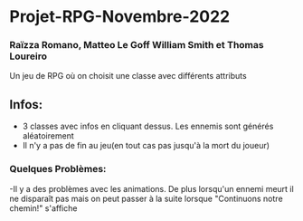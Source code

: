 # Projet-RPG-Novembre-2022
### Raïzza Romano, Matteo Le Goff William Smith et Thomas Loureiro 
Un jeu de RPG où on choisit une classe avec différents attributs

## Infos:
- 3 classes avec infos en cliquant dessus. Les ennemis sont générés aléatoirement 
- Il n'y a pas de fin au jeu(en tout cas pas jusqu'à la mort du joueur)

### Quelques Problèmes:
-Il y a des problèmes avec les animations. De plus lorsqu'un ennemi meurt il ne disparaît pas mais on peut passer à la suite lorsque "Continuons notre chemin!" s'affiche

